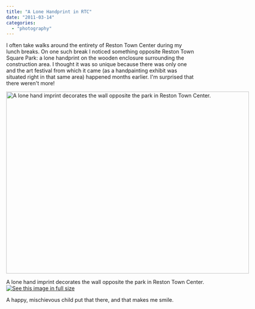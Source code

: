 ```yaml
---
title: "A Lone Handprint in RTC"
date: "2011-03-14"
categories: 
  - "photography"
---
```

I often take walks around the entirety of Reston Town Center during my lunch breaks. On one such break I noticed something opposite Reston Town Square Park: a lone handprint on the wooden enclosure surrounding the construction area. I thought it was so unique because there was only one and the art festival from which it came (as a handpainting exhibit was situated right in that same area) happened months earlier. I'm surprised that there weren't more!

<div class='wp-caption aligncenter' style='width: 660px; margin-left: auto; margin-right: auto;'>
<img width='650px' height='488px' alt='A lone hand imprint decorates the wall opposite the park in Reston Town Center.' title='A lone hand imprint decorates the wall opposite the park in Reston Town Center.' src='/uploads/2011/03/hand/Reston_022_m.JPG'>
<p class='wp-caption-text'>A lone hand imprint decorates the wall opposite the park in Reston Town Center. <a href='/uploads/2011/03/hand/Reston_022_l.JPG'><img alt='See this image in full size' src='/static/fs_img.jpg' /></a></p>
</div>

 A happy, mischievous child put that there, and that makes me smile.
